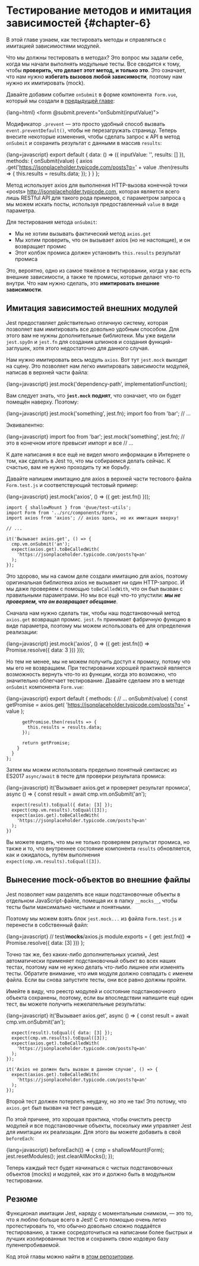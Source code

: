 # Тестирование методов и имитация зависимостей {#chapter-6}

В этой главе узнаем, как тестировать методы и справляться с имитацией зависимостями модулей.

Что мы должны тестировать в методах? Это вопрос мы задали себе, когда мы начали выполнять модульные тесты. Все сводится к тому, чтобы **проверить, что делает этот метод, и только это**. Это означает, что нам нужно **избегать вызовов любой зависимости**, поэтому нам нужно их имитировать (mock).

Давайте добавим событие `onSubmit` в форме компонента` Form.vue`, который мы создали в [предыдущей главе](#chapter-5):

{lang=html}
    <form @submit.prevent="onSubmit(inputValue)">

Модификатор `.prevent` — это просто удобный способ вызвать `event.preventDefault()`, чтобы не перезагружать страницу. Теперь внесите некоторые изменения, чтобы сделать запрос к API в метод `onSubmit` и сохранить результат с данными в массив `results`:

{lang=javascript}
    export default {
      data: () => ({
        inputValue: '',
        results: []
      }),
      methods: {
        onSubmit(value) {
          axios
            .get('https://jsonplaceholder.typicode.com/posts?q=' + value
            .then(results => {
              this.results = results.data;
            });
        }
      }
    };

Метод использует axios для выполнения HTTP-вызова конечной точки «posts» <http://jsonplaceholder.typicode.com>, которая является всего лишь RESTful API для такого рода примеров, с параметром запроса `q` мы можем искать посты, используя предоставленный `value` в виде параметра.

Для тестирования метода `onSubmit`:

- Мы не хотим вызывать фактический метод `axios.get`
- Мы хотим проверить, что он вызывает axios (но не настоящие), и он возвращает промис
- Этот колбэк промиса должен установить `this.results` результат промиса

Это, вероятно, одно из самое тяжёлое в тестировании, когда у вас есть внешние зависимости, а также те промисы, которые делают что-то внутри. Что нам нужно сделать, это **имитировать внешние зависимости**.

## Имитация зависимостей внешних модулей

Jest предоставляет действительно отличную систему, которая позволяет вам имитировать все довольно удобным способом. Для этого вам не нужны дополнительные библиотеки. Мы уже видели `jest.spyOn` и `jest.fn` для создания шпионов и создания функций-заглушек, хотя этого недостаточно для данного случая.

Нам нужно имитировать весь модуль `axios`. Вот тут `jest.mock` выходит на сцену. Это позволяет нам легко имитировать зависимости модулей, написав в верхней части файла:

{lang=javascript}
    jest.mock('dependency-path', implementationFunction);

Вам следует знать, что **`jest.mock` поднят**, что означает, что он будет помещён наверху. Поэтому:

{lang=javascript}
    jest.mock('something', jest.fn);
    import foo from 'bar';
    // ...

Эквивалентно:

{lang=javascript}
    import foo from 'bar';
    jest.mock('something', jest.fn); // это в конечном итоге превысит импорт и все
    // ...

К дате написания я все ещё не видел много информации в Интернете о том, как сделать в Jest то, что мы собираемся делать сейчас. К счастью, вам не нужно проходить ту же борьбу.

Давайте напишем имитацию для axios в верхней части тестового файла `Form.test.js` и соответствующий тестовый пример:

{lang=javascript}
    jest.mock('axios', () => ({
      get: jest.fn()
    }));

    import { shallowMount } from '@vue/test-utils';
    import Form from '../src/components/Form';
    import axios from 'axios'; // axios здесь, но их имитация вверху!

    // ...

    it('Вызывает axios.get', () => {
      cmp.vm.onSubmit('an');
      expect(axios.get).toBeCalledWith(
        'https://jsonplaceholder.typicode.com/posts?q=an'
      );
    });

Это здорово, мы на самом деле создали имитацию для axios, поэтому оригинальная библиотека axios не вызывает ни один HTTP-запрос. И мы даже проверяем с помощью `toBeCalledWith`, что он был вызван с правильными параметрами. Но мы все ещё что-то упустили: **_мы не проверяем, что он возвращает обещание_**.

Сначала нам нужно сделать так, чтобы наш подстановочный метод `axios.get` возвращал промис. `jest.fn` принимает фабричную функцию в виде параметра, поэтому мы можем использовать её для определения реализации:

{lang=javascript}
    jest.mock('axios', () => ({
      get: jest.fn(() => Promise.resolve({ data: 3 }))
    }));

Но тем не менее, мы не можем получить доступ к промису, потому что мы его не возвращаем. При тестировании хорошей практикой является возможность вернуть что-то из функции, когда это возможно, что значительно облегчает тестирование. Давайте сделаем это в методе `onSubmit` компонента `Form.vue`:

{lang=javascript}
    export default {
      methods: {
        // ...
        onSubmit(value) {
          const getPromise = axios.get(
            'https://jsonplaceholder.typicode.com/posts?q=' + value
          );

          getPromise.then(results => {
            this.results = results.data;
          });

          return getPromise;
        }
      }
    };

Затем мы можем использовать предельно понятный синтаксис из ES2017 `async/await` в тесте для проверки результата промиса:

{lang=javascript}
    it('Вызывает axios.get и проверяет результат промиса', async () => {
      const result = await cmp.vm.onSubmit('an');

      expect(result).toEqual({ data: [3] });
      expect(cmp.vm.results).toEqual([3]);
      expect(axios.get).toBeCalledWith(
        'https://jsonplaceholder.typicode.com/posts?q=an'
      );
    })

Вы можете видеть, что мы не только проверяем результат промиса, но также и то, что внутреннее состояние компонента `results` обновляется, как и ожидалось, путём выполнения `expect(cmp.vm.results).toEqual([3])`.

## Вынесение mock-объектов во внешние файлы

Jest позволяет нам разделять все наши подстановочные объекты в отдельном JavaScript-файле, помещая их в папку `__mocks__`, чтобы тесты были максимально чистыми и понятными.

Поэтому мы можем взять блок `jest.mock...` из файла `Form.test.js` и перенести в собственный файл:

{lang=javascript}
    // test/__mocks__/axios.js
    module.exports = {
      get: jest.fn(() => Promise.resolve({ data: [3] }))
    };

Точно так же, без каких-либо дополнительных усилий, Jest автоматически применяет подстановочный объект во всех наших тестах, поэтому нам не нужно делать что-либо лишнее или изменять тесты. Обратите внимание, что имя модуля должно совпадать с именем файла. Если вы снова запустите тесты, они все равно должны пройти.

Имейте в виду, что реестр модулей и состояние подстановочного объекта сохранены, поэтому, если вы впоследствии напишите ещё один тест, вы можете получить нежелательные результаты:

{lang=javascript}
    it('Вызывает axios.get', async () => {
      const result = await cmp.vm.onSubmit('an');

      expect(result).toEqual({ data: [3] });
      expect(cmp.vm.results).toEqual([3]);
      expect(axios.get).toBeCalledWith(
        'https://jsonplaceholder.typicode.com/posts?q=an'
      );
    });

    it('Axios не должен быть вызван в данном случае', () => {
      expect(axios.get).toBeCalledWith(
        'https://jsonplaceholder.typicode.com/posts?q=an'
      );
    });

Второй тест должен потерпеть неудачу, но это не так! Это потому, что `axios.get` был вызван на тест раньше.

По этой причине, это хорошая практика, чтобы очистить реестр модулей и все подстановочные объекты, поскольку ими управляет Jest для имитации их реализации. Для этого вы можете добавить в свой `beforeEach`:

{lang=javascript}
    beforeEach(() => {
      cmp = shallowMount(Form);
      jest.resetModules();
      jest.clearAllMocks();
    });

Теперь каждый тест будет начинаться с чистых подстановочных объектов (mocks) и модулей, как это и должно быть в модульном тестировании.

## Резюме

Функционал имитации Jest, наряду с моментальным снимком, — это то, что я люблю больше всего в Jest! С его помощью очень легко протестировать то, что обычно довольно сложно поддаётся тестированию, а также сосредоточиться на написании более быстрых и лучших изолированных тестов и сохранить свою кодовую базу пуленепробиваемой.

Код этой главы можно найти в [этом репозитории](https://github.com/alexjoverm/vue-testing-series/tree/Test-State-Computed-Properties-and-Methods-in-Vue-js-Components-with-Jest).